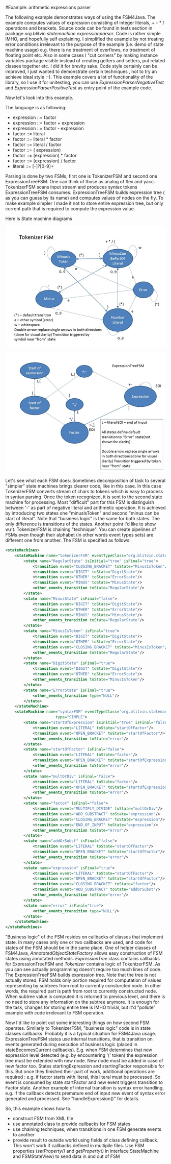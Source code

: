 #Example: arithmetic expressions parser

The following example demonstrates ways of using the FSM4Java. The example computes
values of expression consisting of integer literals, + - * / operations and brackets.
Source code can be found in tests section in package *org.blitvin.statemachine.expressionparser*.
Code is rather simple IMHO, and hopefully self explaining. I simplified the example
by not treating error conditions irrelevant to the purpose of the example (i.e.
demo of state machine usage) e.g. there is no treatment of overflows, no treatment
of floating point etc. Also in some cases I "cut corners" by making instance variables
package visible instead of creating getters and setters, put related classes together etc.
I did it for brevity sake. Code style certainly can be improved, I just wanted to
demonstrate certain techniques , not to try an achieve ideal style :-). This example
covers a lot of functionality of the library, so I use it for unitesting, you can
use *ExpressionParserNegativeTest* and *ExpressionParserPositiveTest* as entry point
of the example code.

Now let's look into this example. 

 
The language is as following:

* expression ::= factor
* expression ::= factor + expression
* expression ::= factor - expression
* factor ::= literal
* factor ::= literal * factor
* factor ::= literal / factor
* factor ::= ( expression)
* factor ::= (expression) * factor
* factor ::= (expression) / factor
* literal ::= [-]?[0-9]+

Parsing is done by two FSMs, first one is TokenizerFSM and second one ExpressionTreeFSM.
One can think of those as analog of flex and yacc. TokenizerFSM scans input
stream and produces syntax tokens ExpressionTreeFSM consumes. ExpressionTreeFSM
builds expression tree ( as you can guess by its name) and computes values of 
nodes on the fly. To make example simpler I made it not to store entire expression
tree, but only current path that is required to compute  the expression value.


Here is State machine diagrams

![TokenizerFSM](https://github.com/blitvin/fsm4java/blob/master/docs/TokenizerFSM.jpg "Tokenizer")

![ExpressionTreeFSM](https://github.com/blitvin/fsm4java/blob/master/docs/ExpressionTreeFSM.jpg "Expression tree parser")

Let's see what each FSM does:
Sometimes decomposition of task to several "simpler" state machines brings clearer code, like in this case.
In this case TokenizerFSM converts stream of chars to tokens which is easy to process in syntax parsing. Once
the token recognized, it is sent to the second state machine for processing. Most "difficult" part for this FSM
is distinguish between '-' as part of negative literal and arithmetic operation. It is achieved by introducing two states
one "minusIsToken" and second "minus can be start of literal". Note that "business logic" is the same for both
states. The only difference is transitions of the states.
Another point I'd like to show w.r.t. TokenizerFSM is chaining "technique". You can create pipelines
of FSMs even though their alphabet (in other words event types sets) are different one from another.
The FSM is specified as follows:

```xml
<stateMachines>
    <stateMachine name="tokenizerFSM" eventTypeClass="org.blitvin.statemachine.expressionparser.TokensEnum" type="SIMPLE">
        <state name="RegularState" isInitial="true" isFinal="true">
            <transition event="CLOSING_BRACKET" toState="MinusIsToken"/>
            <transition event="DIGIT" toState="DigitState"/>
            <transition event="OTHER" toState="ErrorState"/>
            <transition event="MINUS" toState="MinusState"/>
            <other_events_transition toState="RegularState"/>
        </state>
        <state name="MinusState" isFinal="false">
            <transition event="DIGIT" toState="DigitState"/>
            <transition event="OTHER" toState="ErrorState"/>
            <transition event="MINUS" toState="MinusState"/>
            <other_events_transition toState="RegularState"/>
        </state>
        <state name="MinusIsToken" isFinal="true">
            <transition event="DIGIT" toState="DigitState"/>
            <transition event="OTHER" toState="ErrorState"/>
            <transition event="CLOSING_BRACKET" toState="MinusIsToken"/>
            <other_events_transition toState="RegularState"/>
        </state>
        <state name="DigitState" isFinal="true">
            <transition event="DIGIT" toState="DigitState"/>
            <transition event="OTHER" toState="ErrorState"/>
            <other_events_transition toState="MinusIsToken"/>
        </state>
        <state name="ErrorState" isFinal="true">
            <other_events_transition type="NULL"/>
        </state>
    </stateMachine>
    <stateMachine name="syntaxFSM" eventTypeClass="org.blitvin.statemachine.expressionparser.SyntaxTokensEnum"
                      type="SIMPLE">
        <state name="startOfExpression" isInitial="true" isFinal="false">
            <transition event="LITERAL" toState="startOfFactor"/>
            <transition event="OPEN_BRACKET" toState="startOfFactor"/>
            <other_events_transition toState="error"/>
        </state>
        <state name="startOfFactor" isFinal="false">
            <transition event="LITERAL" toState="factor"/>
            <transition event="OPEN_BRACKET" toState="startOfExpression"/>
            <other_events_transition toState="error"/>
        </state>
        <state name="multOrDiv" isFinal="false">
            <transition event="LITERAL" toState="factor"/>
            <transition event="OPEN_BRACKET" toState="startOfExpression"/>
            <other_events_transition toState="error"/>
        </state>
        <state name="factor" isFinal="false">
            <transition event="MULTIPLY_DIVIDE" toState="multOrDiv"/>
            <transition event="ADD_SUBSTRACT" toState="expression"/>
            <transition event="CLOSING_BRACKET" toState="expression"/>
            <transition event="END_OF_INPUT" toState="expression"/>
            <other_events_transition toState="error"/>
        </state>
        <state name="addOrSubst" isFinal="false">
            <transition event="LITERAL" toState="startOfFactor"/>
            <transition event="OPEN_BRACKET" toState="startOfFactor"/>
            <other_events_transition toState="error"/>
        </state>
        <state name="expression" isFinal="true">
            <transition event="LITERAL" toState="startOfFactor"/>
            <transition event="OPEN_BRACKET" toState="startOfFactor"/>
            <transition event="CLOSING_BRACKET" toState="factor"/>
            <transition event="ADD_SUBSTRACT" toState="addOrSubst"/>
            <other_events_transition toState="error"/>
        </state>
        <state name="error" isFinal="true">
            <other_events_transition type="NULL"/>
        </state>
    </stateMachine>
</stateMachines>

```

"Business logic" of the FSM resides on callbacks of classes that implement state.
In many cases only one or two callbacks are used, and code for states
of the FSM should be in the same place. One of helper classes of FSM4Java, *AnnotatedObjectStateFactory* allows
easy construction of FSM states using annotated methods. *ExpressionTree* class
contains callbacks for ExpressionTreeFSM and *Tokenizer* contains logic of TokenizerFSM.
As you can see actually programming doesn't require too much lines of code. The ExpressionTreeFSM
builds expression tree. Note that the tree is not actually stored. FSM holds only portion required for computation of values representing by subtrees  from root to currently consturcted node. In other words, 
the required part is path from root to currently
constructed node. When subtree value is computed it is returned to previous level, and there is no need to store any information on the 
subtree anymore. It is enough for the task, changes for storing entire tree is IMHO trivial, but it'd "pollute" example with code irrelevant
to FSM operation.

Now I'd like to point out some interesting things on how second FSM operates. Similarly to TokenizerFSM, "business logic" code 
is in state classes callbacks. Probably it is a typical situation for FSM4Java usage. 
ExpressionTreeFSM states use internal transitions, that is transition on events generated during execution 
of business logic (placed in stateBecomesCurrent callbacks). E.g. when FSM determines that new 
expression level detected (e.g. by encountering '(' token) the expression tree must be extended with new node.
New node must be added in case of new factor too. States startingExpression and startingFactor responsible
for this. But once they finished their part of work, additional operations are required : e.g. if factor starts
with literal, this literal must be processed. So event is consumed by state startFactor and new event triggers
transition to Factor state. Another example of internal transition is syntax error handling, e.g. if the callback
detects premature end of input new event of syntax error generated and processed. See "handleExpression()" for
details.

So, this example shows how to:
- construct FSM from XML file
- use annotated class to provide callbacks for FSM states
- use chaining techniques, when transitions in one FSM generate events to another
- provide result to outside world using fields of class defining callback. This
won't work if callbacks defined in multipile files. Use FSM properties (*setProperty()*
and *getProperty()* in interface StateMachine and FSMStateView) to send data in and out
of FSM
